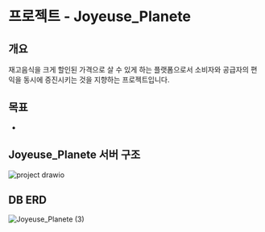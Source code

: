 # 프로젝트 - Joyeuse_Planete



## 개요

재고음식을 크게 할인된 가격으로 살 수 있게 하는 플랫폼으로서 소비자와 공급자의 편익을 동시에 증진시키는 것을 지향하는 프로젝트입니다.

## 목표

* 


## Joyeuse_Planete 서버 구조

![project drawio](https://github.com/user-attachments/assets/51633930-fd97-4928-bfb6-1537b314cc47)


## DB ERD

![Joyeuse_Planete (3)](https://github.com/user-attachments/assets/c17002f5-68b4-434a-a626-698cabb7564d)
